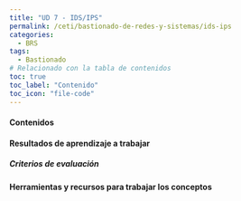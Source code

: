 ```yaml
---
title: "UD 7 - IDS/IPS"
permalink: /ceti/bastionado-de-redes-y-sistemas/ids-ips
categories:
  - BRS
tags:
  - Bastionado
# Relacionado con la tabla de contenidos
toc: true
toc_label: "Contenido"
toc_icon: "file-code"
---
```


#### Contenidos

#### Resultados de aprendizaje a trabajar

##### Criterios de evaluación

#### Herramientas y recursos para trabajar los conceptos
